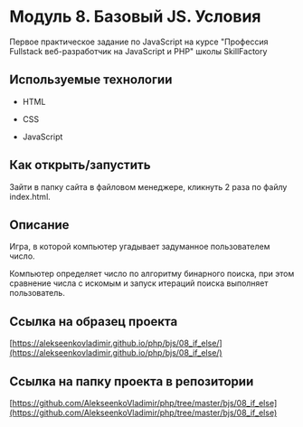 # Модуль 8. Базовый JS. Условия

Первое практическое задание по JavaScript на курсе "Профессия Fullstack веб-разработчик на JavaScript и PHP"  школы SkillFactory

## Используемые технологии

* HTML

* CSS

* JavaScript

## Как открыть/запустить

Зайти в папку сайта в файловом менеджере, кликнуть 2 раза по файлу index.html.

## Описание

Игра, в которой компьютер угадывает задуманное пользователем число.

Компьютер определяет число по алгоритму бинарного поиска, при этом сравнение числа с искомым и запуск итераций поиска выполняет пользователь.

## Ссылка на образец проекта

[https://alekseenkovladimir.github.io/php/bjs/08_if_else/](https://alekseenkovladimir.github.io/php/bjs/08_if_else/)

## Ссылка на папку проекта в репозитории

[https://github.com/AlekseenkoVladimir/php/tree/master/bjs/08_if_else](https://github.com/AlekseenkoVladimir/php/tree/master/bjs/08_if_else)